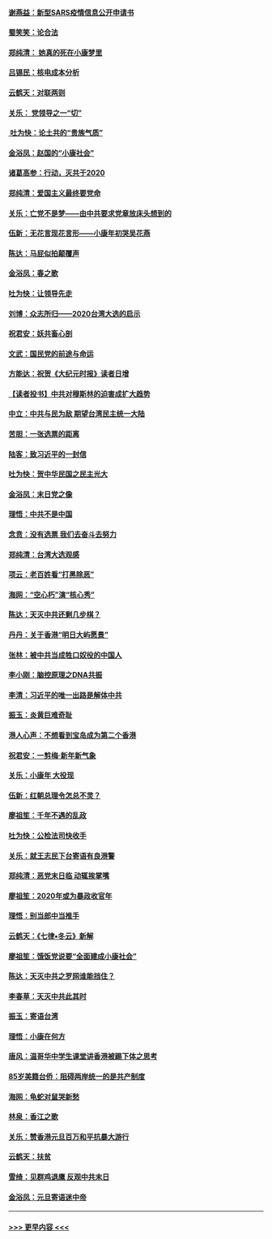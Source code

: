 #### [谢燕益：新型SARS疫情信息公开申请书](../pages/nsc993/n11808840.md?t=01212222) 
#### [蜀笑笑：论合法](../pages/nsc993/n11808064.md?t=01212222) 
#### [郑纯清： 她真的死在小康梦里](../pages/nsc993/n11806623.md?t=01212222) 
#### [吕锡民：核电成本分析](../pages/nsc993/n11806284.md?t=01212222) 
#### [云鹤天：对联两则](../pages/nsc993/n11805957.md?t=01212222) 
#### [关乐： 党领导之一“切”](../pages/nsc993/n11804505.md?t=01212222) 
#### [ 吐为快：论土共的“贵族气质”](../pages/nsc993/n11804490.md?t=01212222) 
#### [金浴凤：赵国的“小康社会”](../pages/nsc993/n11804452.md?t=01212222) 
#### [诸葛高参：行动，灭共于2020](../pages/nsc993/n11804120.md?t=01212222) 
#### [郑纯清：爱国主义最终要党命](../pages/nsc993/n11802197.md?t=01212222) 
#### [关乐：亡党不是梦——由中共要求党章放床头想到的](../pages/nsc993/n11802156.md?t=01212222) 
#### [伍新：无花言现花言形——小康年初哭吴花燕](../pages/nsc993/n11800044.md?t=01212222) 
#### [陈达：马屁似拍颠覆声](../pages/nsc993/n11800010.md?t=01212222) 
#### [金浴凤：春之歌](../pages/nsc993/n11797687.md?t=01212222) 
#### [吐为快：让领导先走](../pages/nsc993/n11797512.md?t=01212222) 
#### [刘博：众志所归——2020台湾大选的启示](../pages/nsc993/n11796878.md?t=01212222) 
#### [祝君安：妖共畜心剖](../pages/nsc993/n11794273.md?t=01212222) 
#### [文武：国民党的前途与命运](../pages/nsc993/n11794198.md?t=01212222) 
#### [方能达：祝贺《大纪元时报》读者日增](../pages/nsc993/n11793807.md?t=01212222) 
#### [【读者投书】中共对穆斯林的迫害成扩大趋势](../pages/nsc993/n11791371.md?t=01212222) 
#### [中立：中共与民为敌 期望台湾民主统一大陆](../pages/nsc993/n11790392.md?t=01212222) 
#### [苦胆：一张选票的距离](../pages/nsc993/n11788914.md?t=01212222) 
#### [陆客：致习近平的一封信](../pages/nsc993/n11788867.md?t=01212222) 
#### [吐为快：贺中华民国之民主光大](../pages/nsc993/n11788618.md?t=01212222) 
#### [金浴凤：末日党之像](../pages/nsc993/n11787475.md?t=01212222) 
#### [理悟：中共不是中国](../pages/nsc993/n11787463.md?t=01212222) 
#### [念贲：没有选票  我们去奋斗去努力](../pages/nsc993/n11787398.md?t=01212222) 
#### [郑纯清：台湾大选观感](../pages/nsc993/n11786210.md?t=01212222) 
#### [项云：老百姓看“打黑除恶”](../pages/nsc993/n11785398.md?t=01212222) 
#### [海网：“空心朽”演“核心秀”](../pages/nsc993/n11783874.md?t=01212222) 
#### [陈达：天灭中共还剩几步棋？](../pages/nsc993/n11783719.md?t=01212222) 
#### [丹丹：关于香港“明日大屿愿景”](../pages/nsc993/n11783273.md?t=01212222) 
#### [张林：被中共当成牲口奴役的中国人](../pages/nsc993/n11782397.md?t=01212222) 
#### [李小刚：脑控原理之DNA共振](../pages/nsc993/n11780962.md?t=01212222) 
#### [李清：习近平的唯一出路是解体中共](../pages/nsc993/n11780866.md?t=01212222) 
#### [振玉：炎黄巨难奇耻](../pages/nsc993/n11779632.md?t=01212222) 
#### [港人心声：不想看到宝岛成为第二个香港](../pages/nsc993/n11778817.md?t=01212222) 
#### [祝君安：一剪梅‧新年新气象](../pages/nsc993/n11776340.md?t=01212222) 
#### [关乐：小康年 大役现](../pages/nsc993/n11774213.md?t=01212222) 
#### [伍新：红朝总理令怎总不灵？](../pages/nsc993/n11770813.md?t=01212222) 
#### [廖祖笙：千年不遇的乱政](../pages/nsc993/n11770373.md?t=01212222) 
#### [吐为快：公检法司快收手](../pages/nsc993/n11770359.md?t=01212222) 
#### [关乐：就王志民下台寄语有良港警](../pages/nsc993/n11769903.md?t=01212222) 
#### [郑纯清：恶党末日临 动辄挨掌嘴](../pages/nsc993/n11769356.md?t=01212222) 
#### [廖祖笙：2020年或为暴政收官年](../pages/nsc993/n11768216.md?t=01212222) 
#### [理悟：别当郎中当推手](../pages/nsc993/n11768243.md?t=01212222) 
#### [云鹤天：《七律▪冬云》新解](../pages/nsc993/n11768204.md?t=01212222) 
#### [廖祖笙：饿饭党说要“全面建成小康社会”](../pages/nsc993/n11767482.md?t=01212222) 
#### [陈达：天灭中共之罗网谁能挡住？](../pages/nsc993/n11767465.md?t=01212222) 
#### [李春草：天灭中共此其时](../pages/nsc993/n11767452.md?t=01212222) 
#### [振玉：寄语台湾](../pages/nsc993/n11767432.md?t=01212222) 
#### [理悟：小康在何方](../pages/nsc993/n11767394.md?t=01212222) 
#### [唐风：温哥华中学生课堂讲香港被踢下体之思考](../pages/nsc993/n11766848.md?t=01212222) 
#### [85岁美籍台侨：阻碍两岸统一的是共产制度](../pages/nsc993/n11765043.md?t=01212222) 
#### [海网：龟蛇对鼠哭新愁](../pages/nsc993/n11764895.md?t=01212222) 
#### [林泉：香江之歌](../pages/nsc993/n11764415.md?t=01212222) 
#### [关乐：赞香港元旦百万和平抗暴大游行](../pages/nsc993/n11764382.md?t=01212222) 
#### [云鹤天：扶贫](../pages/nsc993/n11764245.md?t=01212222) 
#### [雪绮：见群鸡退鹰  反观中共末日](../pages/nsc993/n11762112.md?t=01212222) 
#### [金浴凤：元旦寄语迷中帝](../pages/nsc993/n11761788.md?t=01212222) 

----
#### [ >>> 更早内容 <<< ](../indexes/nsc993-earlier.md)
